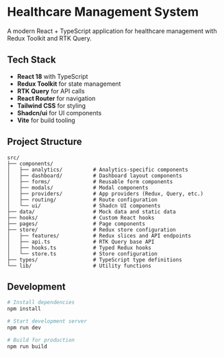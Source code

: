 # Healthcare Management System

A modern React + TypeScript application for healthcare management with Redux Toolkit and RTK Query.

## Tech Stack

- **React 18** with TypeScript
- **Redux Toolkit** for state management
- **RTK Query** for API calls
- **React Router** for navigation
- **Tailwind CSS** for styling
- **Shadcn/ui** for UI components
- **Vite** for build tooling

## Project Structure

```
src/
├── components/
│   ├── analytics/          # Analytics-specific components
│   ├── dashboard/          # Dashboard layout components
│   ├── forms/              # Reusable form components
│   ├── modals/             # Modal components
│   ├── providers/          # App providers (Redux, Query, etc.)
│   ├── routing/            # Route configuration
│   └── ui/                 # Shadcn UI components
├── data/                   # Mock data and static data
├── hooks/                  # Custom React hooks
├── pages/                  # Page components
├── store/                  # Redux store configuration
│   ├── features/           # Redux slices and API endpoints
│   ├── api.ts              # RTK Query base API
│   ├── hooks.ts            # Typed Redux hooks
│   └── store.ts            # Store configuration
├── types/                  # TypeScript type definitions
└── lib/                    # Utility functions
```

## Development

```bash
# Install dependencies
npm install

# Start development server
npm run dev

# Build for production
npm run build
```
